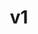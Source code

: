 ---
layout: default
title: v1
parent: API
nav_order: 1
grand_parent: Software
has_children: true
---